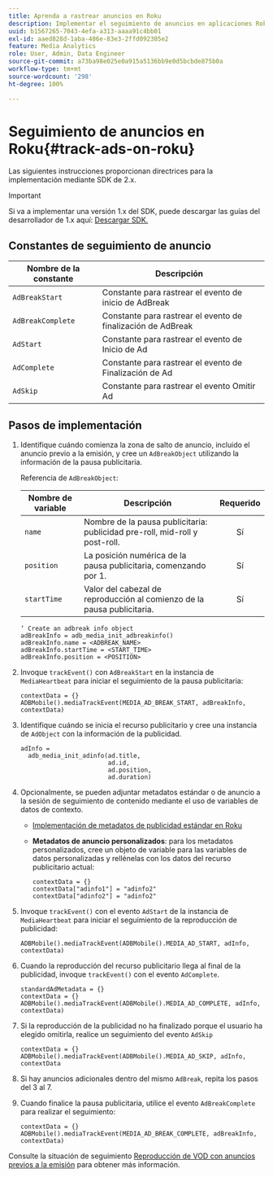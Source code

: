 ```yaml
---
title: Aprenda a rastrear anuncios en Roku
description: Implementar el seguimiento de anuncios en aplicaciones Roku usando Media SDK.
uuid: b1567265-7043-4efa-a313-aaaa91c4bb01
exl-id: aaed828d-1aba-486e-83e3-2ffd092305e2
feature: Media Analytics
role: User, Admin, Data Engineer
source-git-commit: a73ba98e025e0a915a5136bb9e0d5bcbde875b0a
workflow-type: tm+mt
source-wordcount: '298'
ht-degree: 100%

---
```


# Seguimiento de anuncios en Roku{#track-ads-on-roku}

Las siguientes instrucciones proporcionan directrices para la implementación mediante SDK de 2.x.

>[!IMPORTANT]
>
>Si va a implementar una versión 1.x del SDK, puede descargar las guías del desarrollador de 1.x aquí: [Descargar SDK.](/help/getting-started/download-sdks.md)

## Constantes de seguimiento de anuncio

| Nombre de la constante | Descripción   |
|---|---|
| `AdBreakStart` | Constante para rastrear el evento de inicio de AdBreak |
| `AdBreakComplete` | Constante para rastrear el evento de finalización de AdBreak |
| `AdStart` | Constante para rastrear el evento de Inicio de Ad |
| `AdComplete` | Constante para rastrear el evento de Finalización de Ad |
| `AdSkip` | Constante para rastrear el evento Omitir Ad |

## Pasos de implementación

1. Identifique cuándo comienza la zona de salto de anuncio, incluido el anuncio previo a la emisión, y cree un `AdBreakObject` utilizando la información de la pausa publicitaria.

   Referencia de `AdBreakObject`:

   | Nombre de variable | Descripción | Requerido |
   | --- | --- | :---: |
   | `name` | Nombre de la pausa publicitaria: publicidad pre-roll, mid-roll y post-roll. | Sí |
   | `position` | La posición numérica de la pausa publicitaria, comenzando por 1. | Sí |
   | `startTime` | Valor del cabezal de reproducción al comienzo de la pausa publicitaria. | Sí |

   ```
   ‘ Create an adbreak info object
   adBreakInfo = adb_media_init_adbreakinfo()
   adBreakInfo.name = <ADBREAK_NAME>
   adBreakInfo.startTime = <START_TIME>
   adBreakInfo.position = <POSITION>
   ```

1. Invoque `trackEvent()` con `AdBreakStart` en la instancia de `MediaHeartbeat` para iniciar el seguimiento de la pausa publicitaria:

   ```
   contextData = {}
   ADBMobile().mediaTrackEvent(MEDIA_AD_BREAK_START, adBreakInfo, contextData)
   ```

1. Identifique cuándo se inicia el recurso publicitario y cree una instancia de `AdObject` con la información de la publicidad.

   ```
   adInfo =  
     adb_media_init_adinfo(ad.title,  
                           ad.id,  
                           ad.position,  
                           ad.duration)
   ```

1. Opcionalmente, se pueden adjuntar metadatos estándar o de anuncio a la sesión de seguimiento de contenido mediante el uso de variables de datos de contexto.

   * [Implementación de metadatos de publicidad estándar en Roku ](/help/use-cases/track-ads/impl-std-ad-metadata/impl-std-ad-metadata-roku.md)
   * **Metadatos de anuncio personalizados**: para los metadatos personalizados, cree un objeto de variable para las variables de datos personalizadas y rellénelas con los datos del recurso publicitario actual:

     ```
     contextData = {}
     contextData["adinfo1"] = "adinfo2"
     contextData["adinfo2"] = "adinfo2"
     ```

1. Invoque `trackEvent()` con el evento `AdStart` de la instancia de `MediaHeartbeat` para iniciar el seguimiento de la reproducción de publicidad:

   ```
   ADBMobile().mediaTrackEvent(ADBMobile().MEDIA_AD_START, adInfo, contextData)
   ```

1. Cuando la reproducción del recurso publicitario llega al final de la publicidad, invoque `trackEvent()` con el evento `AdComplete`.

   ```
   standardAdMetadata = {}
   contextData = {}
   ADBMobile().mediaTrackEvent(ADBMobile().MEDIA_AD_COMPLETE, adInfo, contextData)
   ```

1. Si la reproducción de la publicidad no ha finalizado porque el usuario ha elegido omitirla, realice un seguimiento del evento `AdSkip`

   ```
   contextData = {}
   ADBMobile().mediaTrackEvent(ADBMobile().MEDIA_AD_SKIP, adInfo, contextData
   ```

1. Si hay anuncios adicionales dentro del mismo `AdBreak`, repita los pasos del 3 al 7.
1. Cuando finalice la pausa publicitaria, utilice el evento `AdBreakComplete` para realizar el seguimiento:

   ```
   contextData = {}
   ADBMobile().mediaTrackEvent(MEDIA_AD_BREAK_COMPLETE, adBreakInfo, contextData)
   ```

Consulte la situación de seguimiento [Reproducción de VOD con anuncios previos a la emisión](/help/use-cases/tracking-scenarios/vod-preroll-ads.md) para obtener más información.
